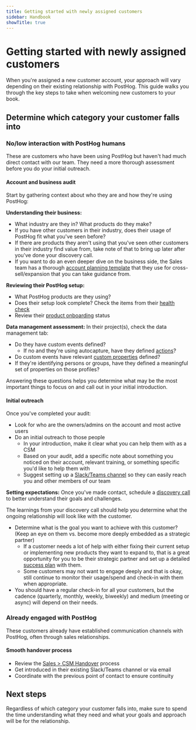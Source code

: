 ```yaml
---
title: Getting started with newly assigned customers
sidebar: Handbook
showTitle: true
---
```


# Getting started with newly assigned customers

When you're assigned a new customer account, your approach will vary depending on their existing relationship with PostHog. This guide walks you through the key steps to take when welcoming new customers to your book.

## Determine which category your customer falls into

### No/low interaction with PostHog humans

These are customers who have been using PostHog but haven't had much direct contact with our team. They need a more thorough assessment before you do your initial outreach.

#### Account and business audit

Start by gathering context about who they are and how they're using PostHog:

**Understanding their business:**
- What industry are they in? What products do they make?
- If you have other customers in their industry, does their usage of PostHog fit what you've seen before?
- If there are products they aren't using that you've seen other customers in their industry find value from, take note of that to bring up later after you've done your discovery call.
- If you want to do an even deeper dive on the business side, the Sales team has a thorough [account planning template](https://posthog.com/handbook/growth/sales/account-planning) that they use for cross-sell/expansion that you can take guidance from.

**Reviewing their PostHog setup:**
- What PostHog products are they using?
- Does their setup look complete? Check the items from their [health check](https://posthog.com/handbook/cs-and-onboarding/health-tracking)
- Review their [product onboarding](https://posthog.com/handbook/growth/sales/account-allocation#product-onboarding) status

**Data management assessment:**
In their project(s), check the data management tab:
- Do they have custom events defined?
  - If no and they're using autocapture, have they defined [actions](/docs/data/actions)?
- Do custom events have relevant [custom properties](/docs/getting-started/send-events#sending-custom-properties-on-an-event) defined?
- If they're identifying persons or groups, have they defined a meaningful set of properties on those profiles?

Answering these questions helps you determine what may be the most important things to focus on and call out in your initial introduction.

#### Initial outreach

Once you've completed your audit:

- Look for who are the owners/admins on the account and most active users
- Do an initial outreach to those people
  - In your introduction, make it clear what you can help them with as a CSM
  - Based on your audit, add a specific note about something you noticed on their account, relevant training, or something specific you'd like to help them with
  - Suggest setting up a [Slack/Teams channel](https://posthog.com/handbook/growth/sales/slack-channels) so they can easily reach you and other members of our team 

**Setting expectations:**
Once you've made contact, schedule a [discovery call](https://posthog.com/handbook/cs-and-onboarding/getting-to-know-your-customers#discovery-call) to better understand their goals and challenges.

The learnings from your discovery call should help you determine what the ongoing relationship will look like with the customer.
- Determine what is the goal you want to achieve with this customer? (Keep an eye on them vs. become more deeply embedded as a strategic partner)
  - If a customer needs a lot of help with either fixing their current setup or implementing new products they want to expand to, that is a great opportunity for you to be their strategic partner and set up a detailed [success plan](https://posthog.com/handbook/cs-and-onboarding/onboarding-success-plan) with them.
  - Some customers may not want to engage deeply and that is okay, still continue to monitor their usage/spend and check-in with them when appropriate. 
- You should have a regular check-in for all your customers, but the cadence (quarterly, monthly, weekly, biweekly) and medium (meeting or async) will depend on their needs.

### Already engaged with PostHog 

These customers already have established communication channels with PostHog, often through sales relationships.

#### Smooth handover process

- Review the [Sales > CSM Handover](https://posthog.com/handbook/growth/sales/account-allocation#handing-over-customers) process
- Get introduced in their existing Slack/Teams channel or via email
- Coordinate with the previous point of contact to ensure continuity

## Next steps

Regardless of which category your customer falls into, make sure to spend the time understanding what they need and what your goals and approach will be for the relationship.
